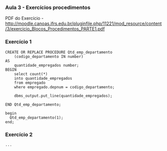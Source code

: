 ### Aula 3 - Exercícios procedimentos
PDF do Exercício - 
http://moodle.canoas.ifrs.edu.br/pluginfile.php/11221/mod_resource/content/3/exercicio_Blocos_Procedimentos_PARTE1.pdf

### Exercício 1
```
CREATE OR REPLACE PROCEDURE Qtd_emp_departamento
    (codigo_departamento IN number)
AS
    quantidade_empregados number;
BEGIN
    select count(*)
    into quantidade_empregados
    from empregado
    where empregado.depnum = codigo_departamento;
    
    dbms_output.put_line(quantidade_empregados);
    
END Qtd_emp_departamento;

begin
  Qtd_emp_departamento(1);
end;
```

### Exercício 2

```
...
```
